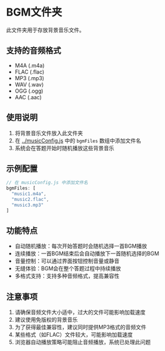 # BGM文件夹

此文件夹用于存放背景音乐文件。

## 支持的音频格式

- M4A (.m4a)
- FLAC (.flac)
- MP3 (.mp3)
- WAV (.wav)
- OGG (.ogg)
- AAC (.aac)

## 使用说明

1. 将背景音乐文件放入此文件夹
2. 在 [../musicConfig.js](../musicConfig.js) 中的 `bgmFiles` 数组中添加文件名
3. 系统会在答题开始时随机播放这些背景音乐

## 示例配置

```javascript
// 在 musicConfig.js 中添加文件名
bgmFiles: [
  "music1.m4a",
  "music2.flac",
  "music3.mp3"
]
```

## 功能特点

- 自动随机播放：每次开始答题时会随机选择一首BGM播放
- 连续播放：一首BGM结束后会自动播放下一首随机选择的BGM
- 音量控制：可以通过界面按钮控制音量或静音
- 无缝体验：BGM会在整个答题过程中持续播放
- 多格式支持：支持多种音频格式，提高兼容性

## 注意事项

1. 请确保音频文件大小适中，过大的文件可能影响加载速度
2. 建议使用免版权的背景音乐
3. 为了获得最佳兼容性，建议同时提供MP3格式的音频文件
4. 某些格式（如FLAC）文件较大，可能影响加载速度
5. 浏览器自动播放策略可能阻止音频播放，系统已处理此问题